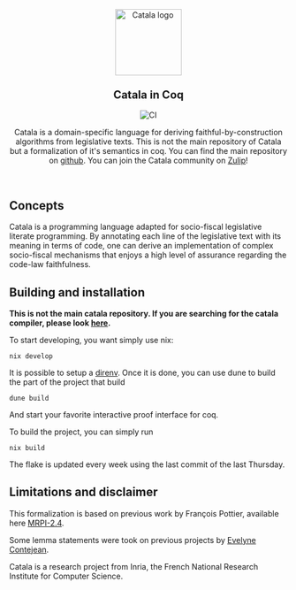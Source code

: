 <div align="center">
  <img src="https://github.com/CatalaLang/catala/raw/master/doc/images/logo.png" alt="Catala logo" width="120"/>
  <h3 align="center">
	<big>Catala in Coq</big>
  </h3>
  
  ![CI][ci-link]

Catala is a domain-specific language for deriving
faithful-by-construction algorithms from legislative texts. This is not the main repository of Catala but a formalization of it's semantics in coq.
You can find the main repository on [github](https://github.com/CatalaLang/catala).
You can join the Catala community on [Zulip][chat-link]!
  
</div>

<br>


## Concepts

Catala is a programming language adapted for socio-fiscal legislative literate
programming. By annotating each line of the legislative text with its meaning
in terms of code, one can derive an implementation of complex socio-fiscal
mechanisms that enjoys a high level of assurance regarding the code-law
faithfulness.


## Building and installation

**This is not the main catala repository. If you are searching for the catala compiler, please look [here](https://github.com/CatalaLang/catala).**

To start developing, you want simply use nix:

    nix develop

It is possible to setup a [direnv](https://github.com/nix-community/nix-direnv). Once it is done, you can use dune to build the part of the project that build

    dune build

And start your favorite interactive proof interface for coq.

To build the project, you can simply run

    nix build

The flake is updated every week using the last commit of the last Thursday.


## Limitations and disclaimer

This formalization is based on previous work by François Pottier,
available here [MRPI-2.4](https://gitlab.inria.fr/fpottier/mpri-2.4-public/-/blob/master/coq/).

Some lemma statements were took on previous projects by [Evelyne Contejean](https://www.lri.fr/~contejea/).

Catala is a research project from Inria, the French National
Research Institute for Computer Science. 


[ci-link]: https://github.com/CatalaLang/catala-formalization/actions/workflows/ci.yml/badge.svg
[chat-link]: https://zulip.catala-lang.org/

